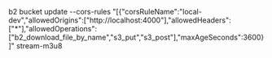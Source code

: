 b2 bucket update --cors-rules "[{\"corsRuleName\":\"local-dev\",\"allowedOrigins\":[\"http://localhost:4000\"],\"allowedHeaders\":[\"*\"],\"allowedOperations\":[\"b2_download_file_by_name\",\"s3_put\",\"s3_post\"],\"maxAgeSeconds\":3600}]" stream-m3u8